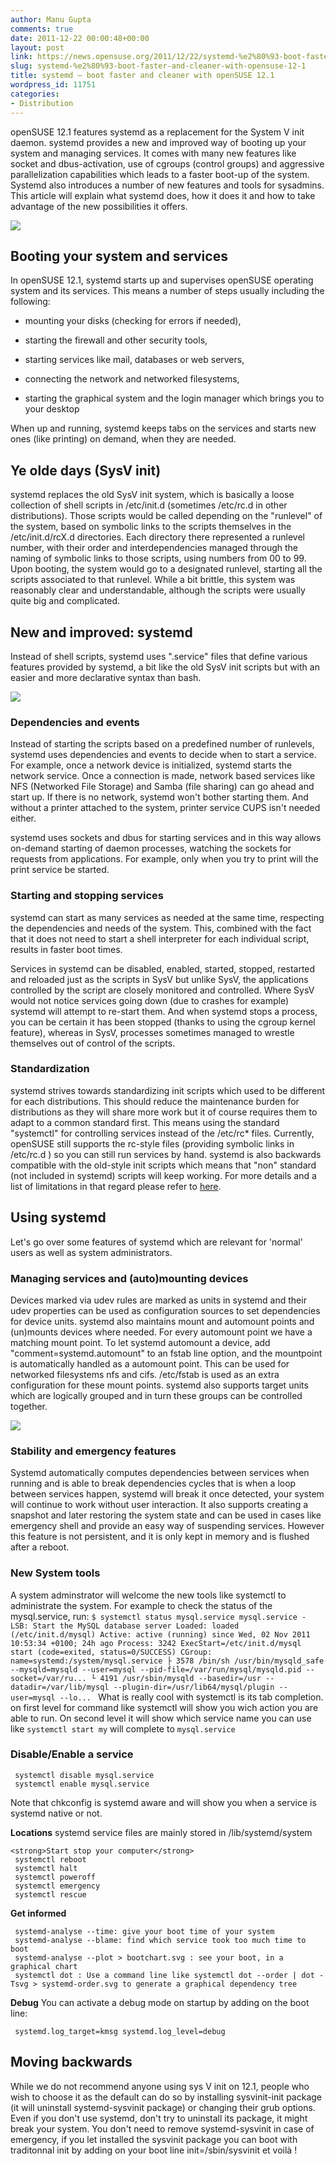 ```yaml
---
author: Manu Gupta
comments: true
date: 2011-12-22 00:00:48+00:00
layout: post
link: https://news.opensuse.org/2011/12/22/systemd-%e2%80%93-boot-faster-and-cleaner-with-opensuse-12-1/
slug: systemd-%e2%80%93-boot-faster-and-cleaner-with-opensuse-12-1
title: systemd – boot faster and cleaner with openSUSE 12.1
wordpress_id: 11751
categories:
- Distribution
---
```


openSUSE 12.1 features systemd as a replacement for the System V init daemon. systemd provides a new and improved way of booting up your system and managing services. It comes with many new features like socket and dbus-activation, use of cgroups (control groups) and aggressive parallelization capabilities which leads to a faster boot-up of the system. Systemd also introduces a number of new features and tools for sysadmins. This article will explain what systemd does, how it does it and how to take advantage of the new possibilities it offers.
<!-- more -->
[![](/wp-content/uploads/2011/11/4308639792_ae11049568.jpg)](//news.opensuse.org/2011/12/22/systemd-%e2%80%93-boot-faster-and-cleaner-with-opensuse-12-1/4308639792_ae11049568/)


## Booting your system and services


In openSUSE 12.1, systemd starts up and supervises openSUSE operating system and its services. This means a number of steps usually including the following:



	
  * mounting your disks (checking for errors if needed),

	
  * starting the firewall and other security tools,

	
  * starting services like mail, databases or web servers,

	
  * connecting the network and networked filesystems,

	
  * starting the graphical system and the login manager which brings you to your desktop


When up and running, systemd keeps tabs on the services and starts new ones (like printing) on demand, when they are needed.


## Ye olde days (SysV init)


systemd replaces the old SysV init system, which is basically a loose collection of shell scripts in /etc/init.d (sometimes /etc/rc.d in other distributions). Those scripts would be called depending on the "runlevel" of the system, based on symbolic links to the scripts themselves in the /etc/init.d/rcX.d directories. Each directory there represented a runlevel number, with their order and interdependencies managed through the naming of symbolic links to those scripts, using numbers from 00 to 99. Upon booting, the system would go to a designated runlevel, starting all the scripts associated to that runlevel. While a bit brittle, this system was reasonably clear and understandable, although the scripts were usually quite big and complicated.


## New and improved: systemd


Instead of shell scripts, systemd uses ".service" files that define various features provided by systemd, a bit like the old SysV init scripts but with an easier and more declarative syntax than bash.

[![](/wp-content/uploads/2011/12/4404848273_3fcaeacf5d.jpg)](//news.opensuse.org/2011/12/22/systemd-%e2%80%93-boot-faster-and-cleaner-with-opensuse-12-1/4404848273_3fcaeacf5d/)


### Dependencies and events


Instead of starting the scripts based on a predefined number of runlevels, systemd uses dependencies and events to decide when to start a service. For example, once a network device is initialized, systemd starts the network service. Once a connection is made, network based services like NFS (Networked File Storage) and Samba (file sharing) can go ahead and start up. If there is no network, systemd won't bother starting them. And without a printer attached to the system, printer service CUPS isn't needed either.

systemd uses sockets and dbus for starting services and in this way allows on-demand starting of daemon processes, watching the sockets for requests from applications. For example, only when you try to print will the print service be started.


### Starting and stopping services


systemd can start as many services as needed at the same time, respecting the dependencies and needs of the system. This, combined with the fact that it does not need to start a shell interpreter for each individual script, results in faster boot times.

Services in systemd can be disabled, enabled, started, stopped, restarted and reloaded just as the scripts in SysV but unlike SysV, the applications controlled by the script are closely monitored and controlled. Where SysV would not notice services going down (due to crashes for example) systemd will attempt to re-start them. And when systemd stops a process, you can be certain it has been stopped (thanks to using the cgroup kernel feature), whereas in SysV, processes sometimes managed to wrestle themselves out of control of the scripts.


### Standardization


systemd strives towards standardizing init scripts which used to be different for each distributions. This should reduce the maintenance burden for distributions as they will share more work but it of course requires them to adapt to a common standard first. This means using the standard "systemctl" for controlling services instead of the /etc/rc* files. Currently, openSUSE still supports the rc-style files (providing symbolic links in /etc/rc.d ) so you can still run services by hand. systemd is also backwards compatible with the old-style init scripts which means that "non" standard (not included in systemd) scripts will keep working. For more details and a list of limitations in that regard please refer to [here](//www.freedesktop.org/wiki/Software/systemd/Incompatibilities).


## Using systemd


Let's go over some features of systemd which are relevant for 'normal' users as well as system administrators.


### Managing services and (auto)mounting devices


Devices marked via udev rules are marked as units in systemd and their udev properties can be used as configuration sources to set dependencies for device units. systemd also maintains mount and automount points and (un)mounts devices where needed. For every automount point we have a matching mount point. To let systemd automount a device, add "comment=systemd.automount" to an fstab line option, and the mountpoint is automatically handled as a automount point. This can be used for networked filesystems nfs and cifs. /etc/fstab is used as an extra configuration for these mount points. systemd also supports target units which are logically grouped and in turn these groups can be controlled together.

[![](/wp-content/uploads/2011/12/4320210414_e0b3550b1a1.jpg)](//news.opensuse.org/2011/12/22/systemd-%e2%80%93-boot-faster-and-cleaner-with-opensuse-12-1/4320210414_e0b3550b1a/)


### Stability and emergency features


Systemd automatically computes dependencies between services when running and is able to break dependencies cycles that is when a loop between services happen, systemd will break it once detected, your system will continue to work without user interaction. It also supports creating a snapshot and later restoring the system state and can be used in cases like emergency shell and provide an easy way of suspending services. However this feature is not persistent, and it is only kept in memory and is flushed after a reboot.


### New System tools


A system adminstrator will welcome the new tools like systemctl to administrate the system. For example to check the status of the mysql.service, run:
`$ systemctl status mysql.service
mysql.service - LSB: Start the MySQL database server
Loaded: loaded (/etc/init.d/mysql)
Active: active (running) since Wed, 02 Nov 2011 10:53:34 +0100; 24h ago
Process: 3242 ExecStart=/etc/init.d/mysql start (code=exited, status=0/SUCCESS)
CGroup: name=systemd:/system/mysql.service
├ 3578 /bin/sh /usr/bin/mysqld_safe --mysqld=mysqld --user=mysql --pid-file=/var/run/mysql/mysqld.pid --socket=/var/ru...
└ 4191 /usr/sbin/mysqld --basedir=/usr --datadir=/var/lib/mysql --plugin-dir=/usr/lib64/mysql/plugin --user=mysql --lo...
`
What is really cool with systemctl is its tab completion. on first level for command like systemctl will show you wich action you are able to run. On second level it will show which service name you can use like `systemctl start my` will complete to `mysql.service`


### Disable/Enable a service



    
     systemctl disable mysql.service
     systemctl enable mysql.service


Note that chkconfig is systemd aware and will show you when a service is systemd native or not.

**Locations**
systemd service files are mainly stored in /lib/systemd/system

    
    <strong>Start stop your computer</strong>
     systemctl reboot
     systemctl halt
     systemctl poweroff
     systemctl emergency
     systemctl rescue


**Get informed**

    
     systemd-analyse --time: give your boot time of your system
     systemd-analyse --blame: find which service took too much time to boot
     systemd-analyse --plot > bootchart.svg : see your boot, in a graphical chart
     systemctl dot : Use a command line like systemctl dot --order | dot -Tsvg > systemd-order.svg to generate a graphical dependency tree


**Debug**
You can activate a debug mode on startup by adding on the boot line:

    
     systemd.log_target=kmsg systemd.log_level=debug




## Moving backwards


While we do not recommend anyone using sys V init on 12.1, people who wish to choose it as the default can do so by installing sysvinit-init package (it will uninstall systemd-sysvinit package) or changing their grub options. Even if you don't use systemd, don't try to uninstall its package, it might break your system. You don't need to remove systemd-sysvinit in case of emergency, if you let installed the sysvinit package you can boot with traditonnal init by adding on your boot line init=/sbin/sysvinit et voilà !
